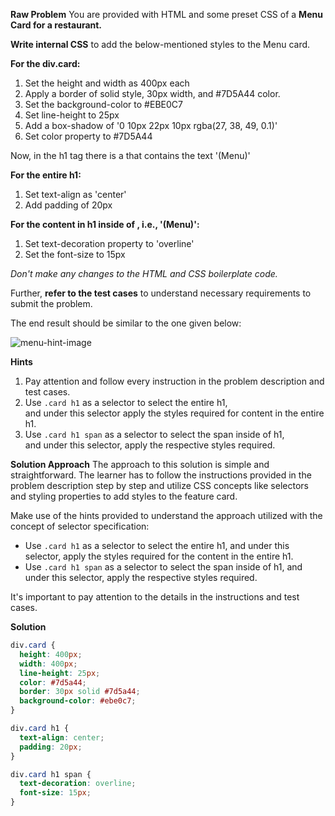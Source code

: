 **Raw Problem**
You are provided with HTML and some preset CSS of a **Menu Card for a restaurant.**

**Write internal CSS** to add the below-mentioned styles to the Menu card.

**For the div.card:**

1. Set the height and width as 400px each
2. Apply a border of solid style, 30px width, and #7D5A44 color.
3. Set the background-color to #EBE0C7
4. Set line-height to 25px
5. Add a box-shadow of '0 10px 22px 10px rgba(27, 38, 49, 0.1)'
6. Set color property to #7D5A44

Now, in the h1 tag there is a <span> that contains the text '(Menu)'

**For the entire h1:**

1. Set text-align as 'center'
2. Add padding of 20px

**For the content in h1 inside of <span>, i.e., '(Menu)':**

1. Set text-decoration property to 'overline'
2. Set the font-size to 15px

_Don't make any changes to the HTML and CSS boilerplate code._

Further, **refer to the test cases** to understand necessary requirements to submit the problem.

The end result should be similar to the one given below:

![menu-hint-image](https://i.postimg.cc/s28KkZYW/mennu-hint-image.png)

**Hints**

1. Pay attention and follow every instruction in the problem description and test cases.
2. Use `.card h1` as a selector to select the entire h1,  
   and under this selector apply the styles required for content in the entire h1.
3. Use `.card h1 span` as a selector to select the span inside of h1,  
   and under this selector, apply the respective styles required.

**Solution Approach**
The approach to this solution is simple and straightforward. The learner has to follow the instructions provided in the problem description step by step and utilize CSS concepts like selectors and styling properties to add styles to the feature card.

Make use of the hints provided to understand the approach utilized with the concept of selector specification:

- Use `.card h1` as a selector to select the entire h1, and under this selector, apply the styles required for the content in the entire h1.
- Use `.card h1 span` as a selector to select the span inside of h1, and under this selector, apply the respective styles required.

It's important to pay attention to the details in the instructions and test cases.

**Solution**

```css
div.card {
  height: 400px;
  width: 400px;
  line-height: 25px;
  color: #7d5a44;
  border: 30px solid #7d5a44;
  background-color: #ebe0c7;
}

div.card h1 {
  text-align: center;
  padding: 20px;
}

div.card h1 span {
  text-decoration: overline;
  font-size: 15px;
}
```

